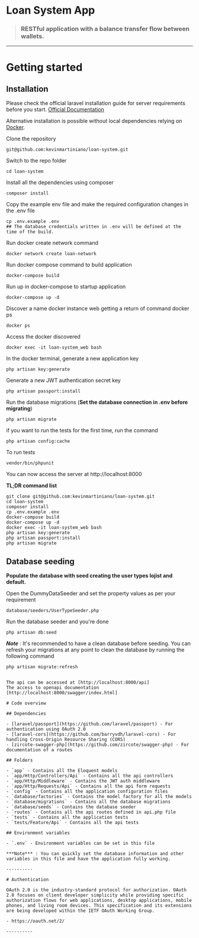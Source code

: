 # Loan System App

> ### RESTful application with a balance transfer flow between wallets.

----------

# Getting started

## Installation

Please check the official laravel installation guide for server requirements before you start. [Official Documentation](https://laravel.com/docs/8.x)

Alternative installation is possible without local dependencies relying on [Docker](#docker). 

Clone the repository

    git@github.com:kevinmartiniano/loan-system.git

Switch to the repo folder

    cd loan-system

Install all the dependencies using composer

    composer install

Copy the example env file and make the required configuration changes in the .env file

    cp .env.example .env
    ## The database credentials written in .env will be defined at the time of the build.

Run docker create network command

    docker network create loan-network
    
Run docker compose command to build application

    docker-compose build

Run up in docker-compose to startup application

    docker-compose up -d

Discover a name docker instance web getting a return of command docker ps 

    docker ps

Access the docker discovered

    docker exec -it loan-system_web bash

In the docker terminal, generate a new application key

    php artisan key:generate

Generate a new JWT authentication secret key

    php artisan passport:install

Run the database migrations (**Set the database connection in .env before migrating**)

    php artisan migrate

if you want to run the tests for the first time, run the command

    php artisan config:cache

To run tests

    vendor/bin/phpunit

You can now access the server at http://localhost:8000

**TL;DR command list**

    git clone git@github.com:kevinmartiniano/loan-system.git
    cd loan-system
    composer install
    cp .env.example .env
    docker-compose build
    docker-compose up -d
    docker exec -it loan-system_web bash
    php artisan key:generate
    php artisan passport:install
    php artisan migrate
    
## Database seeding

**Populate the database with seed creating the user types lojist and default.**

Open the DummyDataSeeder and set the property values as per your requirement

    database/seeders/UserTypeSeeder.php

Run the database seeder and you're done

    php artisan db:seed

***Note*** : It's recommended to have a clean database before seeding. You can refresh your migrations at any point to clean the database by running the following command

    php artisan migrate:refresh
    
```

The api can be accessed at [http://localhost:8000/api]
The access to openapi documentation [http://localhost:8000/swagger/index.html]

# Code overview

## Dependencies

- [laravel/passport](https://github.com/laravel/passport) - For authentication using OAuth 2.0
- [laravel-cors](https://github.com/barryvdh/laravel-cors) - For handling Cross-Origin Resource Sharing (CORS)
- [zircote-swagger-php](https://github.com/zircote/swagger-php) - For documentation of a routes

## Folders

- `app` - Contains all the Eloquent models
- `app/Http/Controllers/Api` - Contains all the api controllers
- `app/Http/Middleware` - Contains the JWT auth middleware
- `app/Http/Requests/Api` - Contains all the api form requests
- `config` - Contains all the application configuration files
- `database/factories` - Contains the model factory for all the models
- `database/migrations` - Contains all the database migrations
- `database/seeds` - Contains the database seeder
- `routes` - Contains all the api routes defined in api.php file
- `tests` - Contains all the application tests
- `tests/Feature/Api` - Contains all the api tests

## Environment variables

- `.env` - Environment variables can be set in this file

***Note*** : You can quickly set the database information and other variables in this file and have the application fully working.

----------

# Authentication
 
OAuth 2.0 is the industry-standard protocol for authorization. OAuth 2.0 focuses on client developer simplicity while providing specific authorization flows for web applications, desktop applications, mobile phones, and living room devices. This specification and its extensions are being developed within the IETF OAuth Working Group.
 
- https://oauth.net/2/

----------
